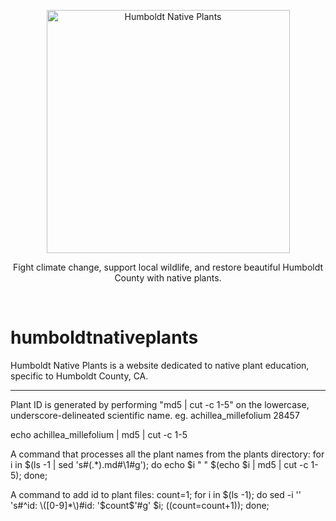 <p align="center">
    <img src="https://kaycix.github.io/humboldtnativeplants/assets/images/icon_with_name.png" alt="Humboldt Native Plants" width="389" />
</p>

<p align="center">Fight climate change, support local wildlife, and restore beautiful Humboldt County with native plants.</p>
<br/>

# humboldtnativeplants
Humboldt Native Plants is a website dedicated to native plant education, specific to Humboldt County, CA.

----
Plant ID is generated by performing "md5 | cut -c 1-5" on the lowercase, underscore-delineated scientific name.
eg. achillea_millefolium   28457

echo achillea_millefolium | md5 | cut -c 1-5

A command that processes all the plant names from the plants directory:
for i in $(ls -1 | sed 's#\(.*\).md#\1#g'); do echo $i " "  $(echo $i | md5 | cut -c 1-5); done;

A command to add id to plant files:
count=1; for i in $(ls -1); do sed -i '' 's#^id: \([0-9]*\)#id: '$count$'#g' $i; ((count=count+1)); done;
